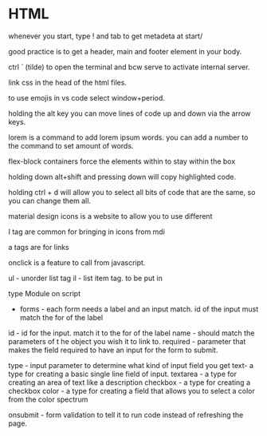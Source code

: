 # HTML
whenever you start, type ! and tab to get metadeta at start/

good practice is to get a header, main and footer element in your body.

ctrl ` (tilde) to open the terminal and bcw serve to activate internal server.

link css in the head of the html files.

to use emojis in vs code select window+period.

holding the alt key you can move lines of code up and down via the arrow keys.

lorem is a command to add lorem ipsum words. you can add a number to the command to set amount of words.

flex-block containers force the elements within to stay within the box

holding down alt+shift and pressing down will copy highlighted code.

holding ctrl + d will allow you to select all bits of code that are the same, so you can change them all.

material design icons is a website to allow you to use different

I tag are common for bringing in icons from mdi

a tags are for links

onclick is a feature to call from javascript.

ul - unorder list tag
il - list item tag. to be put in

type Module on script

- forms -
each form needs a label and an input match. id of the input must match the for of the label

id - id for the input. match it to the for of the label
name - should match the parameters of t he object you wish it to link to.
required - parameter that makes the field required to have an input for the form to submit.

type - input parameter to determine what kind of input field you get
text- a type for creating a basic single line field of input.
textarea - a type for creating an area of text like a description
checkbox - a type for creating a checkbox
color - a type for creating a field that allows you to select a color from the color spectrum


onsubmit - form validation to tell it to run code instead of refreshing the page.